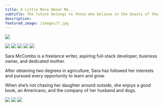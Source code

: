 ```yaml
---
title: A Little More About Me...
subtitle: The future belongs to those who believe in the beauty of their dreams. -Eleanor Roosevelt
description: 
featured_image: /images/7.jpg
---
```


![](/images/about/big-basin-2019.jpg)

<div class="gallery" data-columns="5">
	<img src="/images/about/sara-brandon-19.jpg">
	<img src="/images/about/sara-brandon-2-19.jpg">
	<img src="/images/about/sara-lorelei-2016.JPG">
	<img src="/images/about/sara-brandon-2016.jpg">
	<img src="/images/about/Family.jpg">
</div>

Sara McCombs is a freelance writer, aspiring full-stack developer, business owner, and dedicated mother.

After obtaining two degrees in agriculture, Sara has followed her interests and pursued every opportunity to learn and grow.

When she’s not chasing her daughter around outside, she enjoys a good book, an Americano, and the company of her husband and dogs.

<div class="gallery" data-columns="3">
	<img src="/images/about/dogs/lorelei-6.JPG">
	<img src="/images/about/dogs/t-l-2.jpg">
	<img src="/images/about/dogs/tumblr-4.JPG">
</div>